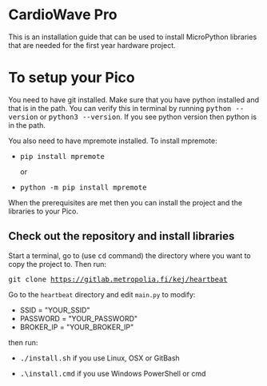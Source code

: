 # CardioWave Pro

This is an installation guide that can be used to install MicroPython libraries that are needed for
the first year hardware project.

# To setup your Pico

You need to have git installed. Make sure that you have python installed and that is in the path. You can verify this in terminal
by running <kbd>python --version</kbd> or <kbd>python3 --version</kbd>. If you see python version then python is in the path.

You also need to have mpremote installed. To install mpremote:

- <kbd>pip install mpremote</kbd>
  
  or
  
- <kbd>python -m pip install mpremote</kbd>

When the prerequisites are met then you can install the project and the libraries to your Pico.

## Check out the repository and install libraries

Start a terminal, go to (use <kbd>cd</kbd> command) the directory where you want to copy the project to. Then run:

<kbd>git clone https://gitlab.metropolia.fi/kej/heartbeat</kbd>

Go to the `heartbeat` directory and edit `main.py` to modify:

- SSID = "YOUR_SSID"
- PASSWORD = "YOUR_PASSWORD"
- BROKER_IP = "YOUR_BROKER_IP"

then run:

- <kbd>./install.sh</kbd> if you use Linux, OSX or GitBash

- <kbd>.\install.cmd</kbd> if you use Windows PowerShell or cmd

